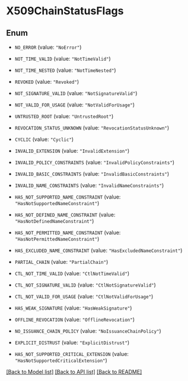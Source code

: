 # X509ChainStatusFlags

## Enum


* `NO_ERROR` (value: `"NoError"`)

* `NOT_TIME_VALID` (value: `"NotTimeValid"`)

* `NOT_TIME_NESTED` (value: `"NotTimeNested"`)

* `REVOKED` (value: `"Revoked"`)

* `NOT_SIGNATURE_VALID` (value: `"NotSignatureValid"`)

* `NOT_VALID_FOR_USAGE` (value: `"NotValidForUsage"`)

* `UNTRUSTED_ROOT` (value: `"UntrustedRoot"`)

* `REVOCATION_STATUS_UNKNOWN` (value: `"RevocationStatusUnknown"`)

* `CYCLIC` (value: `"Cyclic"`)

* `INVALID_EXTENSION` (value: `"InvalidExtension"`)

* `INVALID_POLICY_CONSTRAINTS` (value: `"InvalidPolicyConstraints"`)

* `INVALID_BASIC_CONSTRAINTS` (value: `"InvalidBasicConstraints"`)

* `INVALID_NAME_CONSTRAINTS` (value: `"InvalidNameConstraints"`)

* `HAS_NOT_SUPPORTED_NAME_CONSTRAINT` (value: `"HasNotSupportedNameConstraint"`)

* `HAS_NOT_DEFINED_NAME_CONSTRAINT` (value: `"HasNotDefinedNameConstraint"`)

* `HAS_NOT_PERMITTED_NAME_CONSTRAINT` (value: `"HasNotPermittedNameConstraint"`)

* `HAS_EXCLUDED_NAME_CONSTRAINT` (value: `"HasExcludedNameConstraint"`)

* `PARTIAL_CHAIN` (value: `"PartialChain"`)

* `CTL_NOT_TIME_VALID` (value: `"CtlNotTimeValid"`)

* `CTL_NOT_SIGNATURE_VALID` (value: `"CtlNotSignatureValid"`)

* `CTL_NOT_VALID_FOR_USAGE` (value: `"CtlNotValidForUsage"`)

* `HAS_WEAK_SIGNATURE` (value: `"HasWeakSignature"`)

* `OFFLINE_REVOCATION` (value: `"OfflineRevocation"`)

* `NO_ISSUANCE_CHAIN_POLICY` (value: `"NoIssuanceChainPolicy"`)

* `EXPLICIT_DISTRUST` (value: `"ExplicitDistrust"`)

* `HAS_NOT_SUPPORTED_CRITICAL_EXTENSION` (value: `"HasNotSupportedCriticalExtension"`)


[[Back to Model list]](../README.md#documentation-for-models) [[Back to API list]](../README.md#documentation-for-api-endpoints) [[Back to README]](../README.md)


